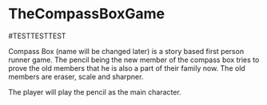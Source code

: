 # TheCompassBoxGame

#TESTTESTTEST


Compass Box (name will be changed later) is a story based first person runner game. The pencil being the new member of the compass box tries to prove the old members that he is also a part of their family now. The old members are eraser, scale and sharpner.

The player will play the pencil as the main character.

